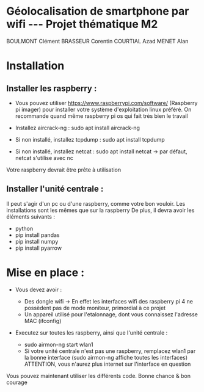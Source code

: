 # Géolocalisation de smartphone par wifi --- Projet thématique M2

BOULMONT Clément
BRASSEUR Corentin
COURTIAL Azad
MENET Alan

# Installation

## Installer les raspberry :

- Vous pouvez utiliser https://www.raspberrypi.com/software/ (Raspberry pi imager) pour installer votre système d'exploitation linux préféré. On recommande quand même raspberry pi os qui fait très bien le travail 

- Installez aircrack-ng : sudo apt install aircrack-ng
- Si non installé, installez tcpdump : sudo apt install tcpdump
- Si non installé, installez netcat : sudo apt install netcat -> par défaut, netcat s'utilise avec nc

Votre raspberry devrait être prête à utilisation

## Installer l'unité centrale : 

Il peut s'agir d'un pc ou d'une raspberry, comme votre bon vouloir. Les installations sont les mêmes que sur la raspberry
De plus, il devra avoir les éléments suivants :
- python
- pip install pandas
- pip install numpy
- pip install pyarrow

# Mise en place :

- Vous devez avoir :
  - Des dongle wifi -> En effet les interfaces wifi des raspberry pi 4 ne possèdent pas de mode moniteur, primordial à ce projet
  - Un appareil utilisé pour l'etalonnage, dont vous connaissez l'adresse MAC (ifconfig)

- Executez sur toutes les raspberry, ainsi que l'unité centrale : 
  - sudo airmon-ng start wlan1
  - Si votre unité centrale n'est pas une raspberry, remplacez wlan1 par la bonne interface (sudo airmon-ng affiche toutes les interfaces)
ATTENTION, vous n'aurez plus internet sur l'interface en question

Vous pouvez maintenant utiliser les différents code. Bonne chance & bon courage
